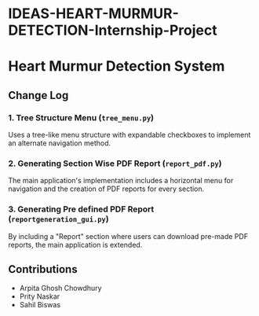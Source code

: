 # IDEAS-HEART-MURMUR-DETECTION-Internship-Project
# Heart Murmur Detection System

## Change Log
### 1. Tree Structure Menu (`tree_menu.py`)
Uses a tree-like menu structure with expandable checkboxes to implement an alternate navigation method.

### 2. Generating Section Wise PDF Report (`report_pdf.py`)
The main application's implementation includes a horizontal menu for navigation and the creation of PDF reports for every section.

### 3. Generating Pre defined PDF Report (`reportgeneration_gui.py`)
By including a "Report" section where users can download pre-made PDF reports, the main application is extended.

## Contributions
- Arpita Ghosh Chowdhury
- Prity Naskar 
- Sahil Biswas
